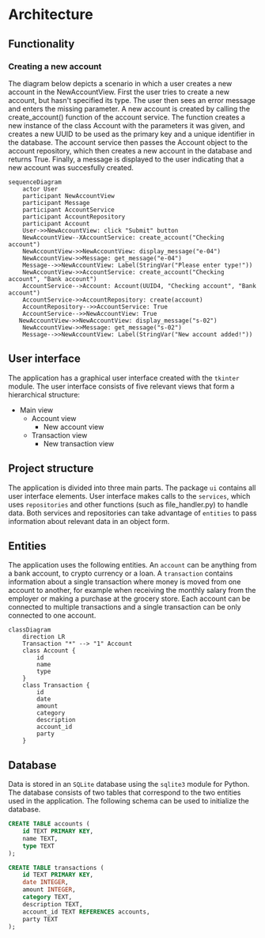 # Architecture

## Functionality

### Creating a new account

The diagram below depicts a scenario in which a user creates a new account in the NewAccountView. First the user tries to create a new account, but hasn't specified its type. The user then sees an error message and enters the missing parameter. A new account is created by calling the create_account() function of the account service. The function creates a new instance of the class Account with the parameters it was given, and creates a new UUID to be used as the primary key and a unique identifier in the database. The account service then passes the Account object to the account repository, which then creates a new account in the database and returns True. Finally, a message is displayed to the user indicating that a new account was succesfully created.

```mermaid
sequenceDiagram
    actor User
    participant NewAccountView
    participant Message
    participant AccountService
    participant AccountRepository
    participant Account
    User->>NewAccountView: click "Submit" button
    NewAccountView--XAccountService: create_account("Checking account")
    NewAccountView->>NewAccountView: display_message("e-04")
    NewAccountView->>Message: get_message("e-04")
    Message-->>NewAccountView: Label(StringVar("Please enter type!"))
    NewAccountView->>AccountService: create_account("Checking account", "Bank account")
    AccountService-->Account: Account(UUID4, "Checking account", "Bank account")
    AccountService->>AccountRepository: create(account)
    AccountRepository-->>AccountService: True
    AccountService-->>NewAccountView: True
   NewAccountView->>NewAccountView: display_message("s-02")
    NewAccountView->>Message: get_message("s-02")
    Message-->>NewAccountView: Label(StringVar("New account added!"))
```

## User interface

The application has a graphical user interface created with the `tkinter` module. The user interface consists of five relevant views that form a hierarchical structure:

- Main view
  - Account view
    - New account view
  - Transaction view
    - New transaction view

## Project structure

The application is divided into three main parts. The package `ui` contains all user interface elements. User interface makes calls to the `services`, which uses `repositories` and other functions (such as file_handler.py) to handle data. Both services and repositories can take advantage of `entities` to pass information about relevant data in an object form.

## Entities

The application uses the following entities. An `account` can be anything from a bank account, to crypto currency or a loan. A `transaction` contains information about a single transaction where money is moved from one account to another, for example when receiving the monthly salary from the employer or making a purchase at the grocery store. Each account can be connected to multiple transactions and a single transaction can be only connected to one account.

```mermaid
classDiagram
    direction LR
    Transaction "*" --> "1" Account
    class Account {
        id
        name
        type
    }
    class Transaction {
        id
        date
        amount
        category
        description
        account_id
        party
    }
```

## Database

Data is stored in an `SQLite` database using the `sqlite3` module for Python. The database consists of two tables that correspond to the two entities used in the application. The following schema can be used to initialize the database.

```sql
CREATE TABLE accounts (
    id TEXT PRIMARY KEY,
    name TEXT,
    type TEXT
);

CREATE TABLE transactions (
    id TEXT PRIMARY KEY,
    date INTEGER,
    amount INTEGER,
    category TEXT,
    description TEXT,
    account_id TEXT REFERENCES accounts,
    party TEXT
);
```
